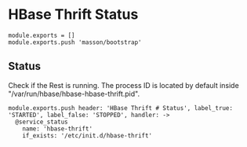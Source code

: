 
# HBase Thrift Status

    module.exports = []
    module.exports.push 'masson/bootstrap'

## Status

Check if the Rest is running. The process ID is located by default inside
"/var/run/hbase/hbase-hbase-thrift.pid".

    module.exports.push header: 'HBase Thrift # Status', label_true: 'STARTED', label_false: 'STOPPED', handler: ->
      @service_status
        name: 'hbase-thrift'
        if_exists: '/etc/init.d/hbase-thrift'

